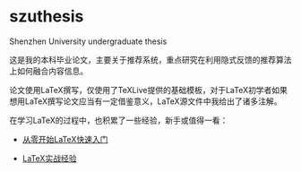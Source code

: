 # szuthesis

Shenzhen University undergraduate thesis

这是我的本科毕业论文，主要关于推荐系统，重点研究在利用隐式反馈的推荐算法上如何融合内容信息。

论文使用LaTeX撰写，仅使用了TeXLive提供的基础模板，对于LaTeX初学者如果想用LaTeX撰写论文应当有一定借鉴意义，LaTeX源文件中我给出了诸多注解。

在学习LaTeX的过程中，也积累了一些经验，新手或值得一看：

- [从零开始LaTeX快速入门](xuliuchengxlc.github.io/2016/01/30/quick-latex.html)

- [LaTeX实战经验](http://blog.csdn.net/simple_the_best/article/details/51244631)
